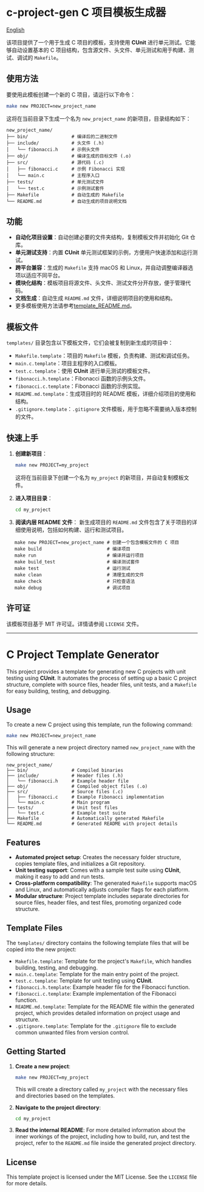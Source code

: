 # c-project-gen C 项目模板生成器

[English](#c-project-template-generator)

该项目提供了一个用于生成 C 项目的模板，支持使用 **CUnit** 进行单元测试。它能够自动设置基本的 C 项目结构，包含源文件、头文件、单元测试和用于构建、测试、调试的 `Makefile`。

## 使用方法

要使用此模板创建一个新的 C 项目，请运行以下命令：

```bash
make new PROJECT=new_project_name
```

这将在当前目录下生成一个名为 `new_project_name` 的新项目，目录结构如下：

```
new_project_name/
├── bin/                # 编译后的二进制文件
├── include/            # 头文件 (.h)
│   └── fibonacci.h     # 示例头文件
├── obj/                # 编译生成的目标文件 (.o)
├── src/                # 源代码 (.c)
│   ├── fibonacci.c     # 示例 Fibonacci 实现
│   └── main.c          # 主程序入口
├── tests/              # 单元测试文件
│   └── test.c          # 示例测试套件
├── Makefile            # 自动生成的 Makefile
└── README.md           # 自动生成的项目说明文档
```

## 功能

- **自动化项目设置**：自动创建必要的文件夹结构，复制模板文件并初始化 Git 仓库。
- **单元测试支持**：内置 **CUnit** 单元测试框架的示例，方便用户快速添加和运行测试。
- **跨平台兼容**：生成的 `Makefile` 支持 macOS 和 Linux，并自动调整编译器选项以适应不同平台。
- **模块化结构**：模板项目将源文件、头文件、测试文件分开存放，便于管理代码。
- **文档生成**：自动生成 `README.md` 文件，详细说明项目的使用和结构。
- 更多模板使用方法请参考[template_README.md](template_README.md)。

## 模板文件

`templates/` 目录包含以下模板文件，它们会被复制到新生成的项目中：

- `Makefile.template`：项目的 `Makefile` 模板，负责构建、测试和调试任务。
- `main.c.template`：项目主程序的入口模板。
- `test.c.template`：使用 **CUnit** 进行单元测试的模板文件。
- `fibonacci.h.template`：Fibonacci 函数的示例头文件。
- `fibonacci.c.template`：Fibonacci 函数的示例实现。
- `README.md.template`：生成项目时的 README 模板，详细介绍项目的使用和结构。
- `.gitignore.template`：`.gitignore` 文件模板，用于忽略不需要纳入版本控制的文件。

## 快速上手

1. **创建新项目**：

   ```bash
   make new PROJECT=my_project
   ```

   这将在当前目录下创建一个名为 `my_project` 的新项目，并自动复制模板文件。

2. **进入项目目录**：

   ```bash
   cd my_project
   ```

3. **阅读内层 README 文件**：
   新生成项目的 `README.md` 文件包含了关于项目的详细使用说明，包括如何构建、运行和测试项目。

```
   make new PROJECT=new_project_name # 创建一个包含模板文件的 C 项目
   make build                        # 编译项目
   make run                          # 编译并运行项目
   make build_test                   # 编译测试套件
   make test                         # 运行测试
   make clean                        # 清理生成的文件
   make check                        # 只检查语法
   make debug                        # 调试项目
```

## 许可证

该模板项目基于 MIT 许可证。详情请参阅 `LICENSE` 文件。

---

# C Project Template Generator

This project provides a template for generating new C projects with unit testing using **CUnit**. It automates the process of setting up a basic C project structure, complete with source files, header files, unit tests, and a `Makefile` for easy building, testing, and debugging.

## Usage

To create a new C project using this template, run the following command:

```bash
make new PROJECT=new_project_name
```

This will generate a new project directory named `new_project_name` with the following structure:

```
new_project_name/
├── bin/                # Compiled binaries
├── include/            # Header files (.h)
│   └── fibonacci.h     # Example header file
├── obj/                # Compiled object files (.o)
├── src/                # Source files (.c)
│   ├── fibonacci.c     # Example Fibonacci implementation
│   └── main.c          # Main program
├── tests/              # Unit test files
│   └── test.c          # Example test suite
├── Makefile            # Automatically generated Makefile
└── README.md           # Generated README with project details
```

## Features

- **Automated project setup**: Creates the necessary folder structure, copies template files, and initializes a Git repository.
- **Unit testing support**: Comes with a sample test suite using **CUnit**, making it easy to add and run tests.
- **Cross-platform compatibility**: The generated `Makefile` supports macOS and Linux, and automatically adjusts compiler flags for each platform.
- **Modular structure**: Project template includes separate directories for source files, header files, and test files, promoting organized code structure.

## Template Files

The `templates/` directory contains the following template files that will be copied into the new project:

- `Makefile.template`: Template for the project's `Makefile`, which handles building, testing, and debugging.
- `main.c.template`: Template for the main entry point of the project.
- `test.c.template`: Template for unit testing using **CUnit**.
- `fibonacci.h.template`: Example header file for the Fibonacci function.
- `fibonacci.c.template`: Example implementation of the Fibonacci function.
- `README.md.template`: Template for the README file within the generated project, which provides detailed information on project usage and structure.
- `.gitignore.template`: Template for the `.gitignore` file to exclude common unwanted files from version control.

## Getting Started

1. **Create a new project**:

   ```bash
   make new PROJECT=my_project
   ```

   This will create a directory called `my_project` with the necessary files and directories based on the templates.

2. **Navigate to the project directory**:

   ```bash
   cd my_project
   ```

3. **Read the internal README**:
   For more detailed information about the inner workings of the project, including how to build, run, and test the project, refer to the `README.md` file inside the generated project directory.

## License

This template project is licensed under the MIT License. See the `LICENSE` file for more details.
